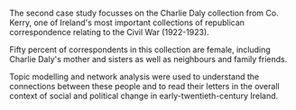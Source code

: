 The second case study focusses on the Charlie Daly collection from Co. Kerry, one of Ireland's most important collections of republican correspondence relating to the Civil War (1922-1923).

Fifty percent of correspondents in this collection are female, including Charlie Daly's mother and sisters as well as neighbours and family friends.

Topic modelling and network analysis were used to understand the connections between these people and to read their letters in the overall context of social and political change in early-twentieth-century Ireland.
